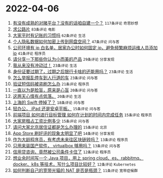 # 2022-04-06

1. [有没有成熟的对赌平台？没有的话咱自建一个？](https://www.v2ex.com/t/845184) `117条评论` `奇思妙想`
1. [求公路片](https://www.v2ex.com/t/845133) `83条评论` `电影`
1. [大家平时有记账的习惯吗](https://www.v2ex.com/t/845138) `62条评论` `生活`
1. [个人隐私数据如何加密上传到网盘空间？](https://www.v2ex.com/t/845121) `47条评论` `问与答`
1. [公司环境有 ip 白名单，居家办公时如何固定 ip，避免频繁麻烦运维人员添加 ip](https://www.v2ex.com/t/845145) `41条评论` `程序员`
1. [请分享一下那些你认为小而美的产品](https://www.v2ex.com/t/845173) `29条评论` `分享发现`
1. [我从来没有冲动过！](https://www.v2ex.com/t/845187) `23条评论` `生活`
1. [身份证要过期了，过期之后银行卡啥的还能用吗？](https://www.v2ex.com/t/845166) `23条评论` `生活`
1. [怎么举报乱停车到人行道的车](https://www.v2ex.com/t/845122) `23条评论` `问与答`
1. [验证短信码被盗刷怎么办](https://www.v2ex.com/t/845136) `21条评论` `程序员`
1. [一直以为是脸盲，原来是心盲](https://www.v2ex.com/t/845171) `20条评论` `问与答`
1. [这两天心情有点低落。](https://www.v2ex.com/t/845159) `20条评论` `生活`
1. [上海的 Swift 停掉了？](https://www.v2ex.com/t/845155) `18条评论` `问与答`
1. [轻办公， iPad 还是安卓平板。](https://www.v2ex.com/t/845195) `15条评论` `问与答`
1. [前端项目 如何进行目标管理 如何在计划的时间内完成任务](https://www.v2ex.com/t/845163) `15条评论` `程序员`
1. [大家房租占工资比例多少](https://www.v2ex.com/t/845182) `15条评论` `问与答`
1. [请问大家北京居住证都是怎么办理的](https://www.v2ex.com/t/845152) `15条评论` `北京`
1. [App Store 刷好评的现象太明显了吧](https://www.v2ex.com/t/845204) `14条评论` `分享发现`
1. [作为大龄程序员，有考虑未来往区块链转吗？](https://www.v2ex.com/t/845137) `13条评论` `程序员`
1. [只用来装国产软件， virtualbox 够用吗？](https://www.v2ex.com/t/845127) `13条评论` `问与答`
1. [信用贷咨询，竟然被公司条件卡住了](https://www.v2ex.com/t/845208) `12条评论` `程序员`
1. [想业余时间写一个 Java 项目，用上 spring cloud、es、rabbitmq、docker、k8s 等技术，写什么项目比较好？](https://www.v2ex.com/t/845141) `12条评论` `Kubernetes`
1. [如何判断自己的宽带光猫的 NAT 是否是瓶颈？](https://www.v2ex.com/t/845190) `11条评论` `宽带症候群`
